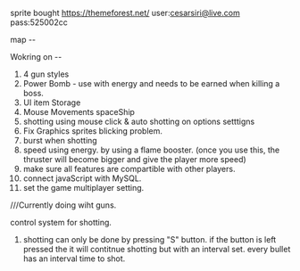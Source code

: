 sprite bought 
https://themeforest.net/
user:cesarsiri@live.com
pass:525002cc


map --

Wokring on --
1) 4 gun styles
2) Power Bomb - use with energy and needs to be earned when killing a boss.
3) UI item Storage 
4) Mouse Movements spaceShip
5) shotting using mouse click & auto shotting on options setttigns
6) Fix Graphics sprites blicking problem. 
7) burst when shotting
8) speed using energy. by using a flame booster. (once you use this, the thruster will become bigger and give the player more speed)
9) make sure all features are compartible with other players.
10) connect javaScript with MySQL.
11) set the game multiplayer setting.


///Currently doing wiht guns.

control system for shotting.
1) shotting can only be done by pressing "S" button.
if the button is left pressed the it will contitnue shotting but with an interval set.
every bullet has an interval time to shot.